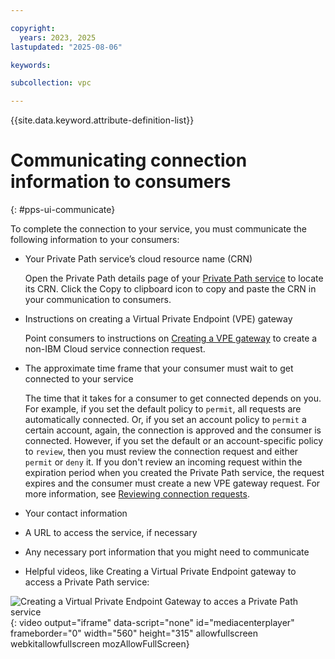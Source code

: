 ```yaml
---

copyright:
  years: 2023, 2025
lastupdated: "2025-08-06"

keywords:

subcollection: vpc

---
```


{{site.data.keyword.attribute-definition-list}}

# Communicating connection information to consumers
{: #pps-ui-communicate}

To complete the connection to your service, you must communicate the following information to your consumers:

* Your Private Path service’s cloud resource name (CRN)

   Open the Private Path details page of your [Private Path service](/infrastructure/network/privatePathServices) to locate its CRN. Click the Copy to clipboard icon to copy and paste the CRN in your communication to consumers.

* Instructions on creating a Virtual Private Endpoint (VPE) gateway

   Point consumers to instructions on [Creating a VPE gateway](/docs/vpc?topic=vpc-ordering-endpoint-gateway) to create a non-IBM Cloud service connection request.

* The approximate time frame that your consumer must wait to get connected to your service

   The time that it takes for a consumer to get connected depends on you. For example, if you set the default policy to `permit`, all requests are automatically connected. Or, if you set an account policy to `permit` a certain account, again, the connection is approved and the consumer is connected. However, if you set the default or an account-specific policy to `review`, then you must review the connection request and either `permit` or `deny` it. If you don't review an incoming request within the expiration period when you created the Private Path service, the request expires and the consumer must create a new VPE gateway request. For more information, see [Reviewing connection requests](/docs/vpc?topic=vpc-pps-ui-reviewing&interface=ui).

* Your contact information
* A URL to access the service, if necessary
* Any necessary port information that you might need to communicate
* Helpful videos, like Creating a Virtual Private Endpoint gateway to access a Private Path service:

![Creating a Virtual Private Endpoint Gateway to acces a Private Path service](https://www.kaltura.com/p/1773841/sp/177384100/embedIframeJs/uiconf_id/27941801/partner_id/1773841?iframeembed=true&entry_id=1_65e0wq3e){: video output="iframe" data-script="none" id="mediacenterplayer" frameborder="0" width="560" height="315" allowfullscreen webkitallowfullscreen mozAllowFullScreen}
